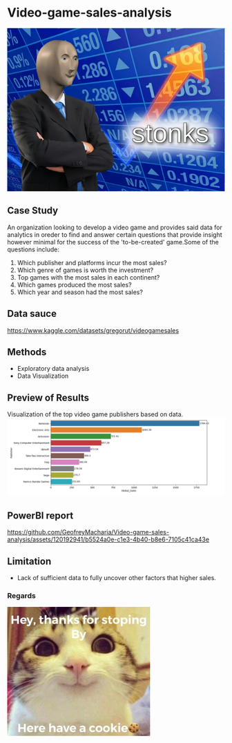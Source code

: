 # Video-game-sales-analysis
![alt text](https://github.com/GeofreyMacharia/Video-game-sales-analysis/blob/main/stonks.png)

## Case Study
An organization looking to develop a video game and provides said data for analytics in oreder to find and answer certain questions that provide insight however minimal for the success of the 'to-be-created' game.Some of the questions include:
  1. Which publisher and platforms incur the most sales?
  2. Which genre of games is worth the investment?
  3. Top games with the most sales in each continent?
  4. Which games produced the most sales?
  5. Which year and season had the most sales?
## Data sauce
https://www.kaggle.com/datasets/gregorut/videogamesales
## Methods
- Exploratory data analysis
- Data Visualization
## Preview of Results
Visualization of the top video game publishers based on data.
![alt text](https://github.com/GeofreyMacharia/Video-game-sales-analysis/blob/main/Extra/Publishers%20and%20sales.png)
## PowerBI report
https://github.com/GeofreyMacharia/Video-game-sales-analysis/assets/120192941/b5524a0e-c1e3-4b40-b8e6-7105c41ca43e
## Limitation
- Lack of sufficient data to fully uncover other factors that higher sales.
### Regards
![alt text](https://github.com/GeofreyMacharia/Video-game-sales-analysis/blob/main/Extra/have%20a%20cookiee.jpg)

